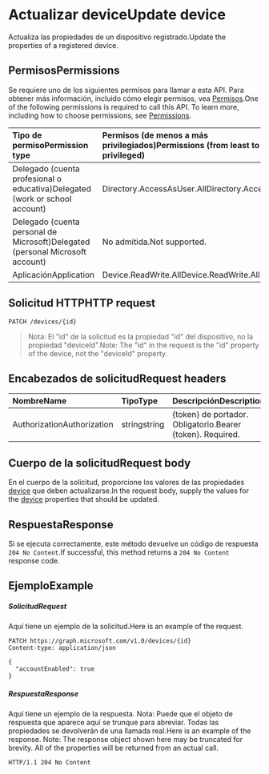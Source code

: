 # <a name="update-device"></a><span data-ttu-id="cc4a5-101">Actualizar device</span><span class="sxs-lookup"><span data-stu-id="cc4a5-101">Update device</span></span>

<span data-ttu-id="cc4a5-102">Actualiza las propiedades de un dispositivo registrado.</span><span class="sxs-lookup"><span data-stu-id="cc4a5-102">Update the properties of a registered device.</span></span>

## <a name="permissions"></a><span data-ttu-id="cc4a5-103">Permisos</span><span class="sxs-lookup"><span data-stu-id="cc4a5-103">Permissions</span></span>
<span data-ttu-id="cc4a5-p101">Se requiere uno de los siguientes permisos para llamar a esta API. Para obtener más información, incluido cómo elegir permisos, vea [Permisos](../../../concepts/permissions_reference.md).</span><span class="sxs-lookup"><span data-stu-id="cc4a5-p101">One of the following permissions is required to call this API. To learn more, including how to choose permissions, see [Permissions](../../../concepts/permissions_reference.md).</span></span>


|<span data-ttu-id="cc4a5-106">Tipo de permiso</span><span class="sxs-lookup"><span data-stu-id="cc4a5-106">Permission type</span></span>      | <span data-ttu-id="cc4a5-107">Permisos (de menos a más privilegiados)</span><span class="sxs-lookup"><span data-stu-id="cc4a5-107">Permissions (from least to most privileged)</span></span>              |
|:--------------------|:---------------------------------------------------------|
|<span data-ttu-id="cc4a5-108">Delegado (cuenta profesional o educativa)</span><span class="sxs-lookup"><span data-stu-id="cc4a5-108">Delegated (work or school account)</span></span> | <span data-ttu-id="cc4a5-109">Directory.AccessAsUser.All</span><span class="sxs-lookup"><span data-stu-id="cc4a5-109">Directory.AccessAsUser.All</span></span>    |
|<span data-ttu-id="cc4a5-110">Delegado (cuenta personal de Microsoft)</span><span class="sxs-lookup"><span data-stu-id="cc4a5-110">Delegated (personal Microsoft account)</span></span> | <span data-ttu-id="cc4a5-111">No admitida.</span><span class="sxs-lookup"><span data-stu-id="cc4a5-111">Not supported.</span></span>    |
|<span data-ttu-id="cc4a5-112">Aplicación</span><span class="sxs-lookup"><span data-stu-id="cc4a5-112">Application</span></span> | <span data-ttu-id="cc4a5-113">Device.ReadWrite.All</span><span class="sxs-lookup"><span data-stu-id="cc4a5-113">Device.ReadWrite.All</span></span> |

## <a name="http-request"></a><span data-ttu-id="cc4a5-114">Solicitud HTTP</span><span class="sxs-lookup"><span data-stu-id="cc4a5-114">HTTP request</span></span>
<!-- { "blockType": "ignored" } -->
```http
PATCH /devices/{id}
```
> <span data-ttu-id="cc4a5-115">Nota: El "id" de la solicitud es la propiedad "id" del dispositivo, no la propiedad "deviceId".</span><span class="sxs-lookup"><span data-stu-id="cc4a5-115">Note: The "id" in the request is the "id" property of the device, not the "deviceId" property.</span></span>

## <a name="request-headers"></a><span data-ttu-id="cc4a5-116">Encabezados de solicitud</span><span class="sxs-lookup"><span data-stu-id="cc4a5-116">Request headers</span></span>
| <span data-ttu-id="cc4a5-117">Nombre</span><span class="sxs-lookup"><span data-stu-id="cc4a5-117">Name</span></span>       | <span data-ttu-id="cc4a5-118">Tipo</span><span class="sxs-lookup"><span data-stu-id="cc4a5-118">Type</span></span> | <span data-ttu-id="cc4a5-119">Descripción</span><span class="sxs-lookup"><span data-stu-id="cc4a5-119">Description</span></span>|
|:-----------|:------|:----------|
| <span data-ttu-id="cc4a5-120">Authorization</span><span class="sxs-lookup"><span data-stu-id="cc4a5-120">Authorization</span></span>  | <span data-ttu-id="cc4a5-121">string</span><span class="sxs-lookup"><span data-stu-id="cc4a5-121">string</span></span>  | <span data-ttu-id="cc4a5-p102">{token} de portador. Obligatorio.</span><span class="sxs-lookup"><span data-stu-id="cc4a5-p102">Bearer {token}. Required.</span></span> |

## <a name="request-body"></a><span data-ttu-id="cc4a5-124">Cuerpo de la solicitud</span><span class="sxs-lookup"><span data-stu-id="cc4a5-124">Request body</span></span>
<span data-ttu-id="cc4a5-125">En el cuerpo de la solicitud, proporcione los valores de las propiedades [device](../resources/device.md) que deben actualizarse.</span><span class="sxs-lookup"><span data-stu-id="cc4a5-125">In the request body, supply the values for the [device](../resources/device.md) properties that should be updated.</span></span>

## <a name="response"></a><span data-ttu-id="cc4a5-126">Respuesta</span><span class="sxs-lookup"><span data-stu-id="cc4a5-126">Response</span></span>

<span data-ttu-id="cc4a5-127">Si se ejecuta correctamente, este método devuelve un código de respuesta `204 No Content`.</span><span class="sxs-lookup"><span data-stu-id="cc4a5-127">If successful, this method returns a `204 No Content` response code.</span></span>

## <a name="example"></a><span data-ttu-id="cc4a5-128">Ejemplo</span><span class="sxs-lookup"><span data-stu-id="cc4a5-128">Example</span></span>
##### <a name="request"></a><span data-ttu-id="cc4a5-129">Solicitud</span><span class="sxs-lookup"><span data-stu-id="cc4a5-129">Request</span></span>
<span data-ttu-id="cc4a5-130">Aquí tiene un ejemplo de la solicitud.</span><span class="sxs-lookup"><span data-stu-id="cc4a5-130">Here is an example of the request.</span></span>
<!-- {
  "blockType": "request",
  "name": "update_device"
}-->
```http
PATCH https://graph.microsoft.com/v1.0/devices/{id}
Content-type: application/json

{
  "accountEnabled": true
}
```
##### <a name="response"></a><span data-ttu-id="cc4a5-131">Respuesta</span><span class="sxs-lookup"><span data-stu-id="cc4a5-131">Response</span></span>
<span data-ttu-id="cc4a5-p103">Aquí tiene un ejemplo de la respuesta. Nota: Puede que el objeto de respuesta que aparece aquí se trunque para abreviar. Todas las propiedades se devolverán de una llamada real.</span><span class="sxs-lookup"><span data-stu-id="cc4a5-p103">Here is an example of the response. Note: The response object shown here may be truncated for brevity. All of the properties will be returned from an actual call.</span></span>
<!-- {
  "blockType": "response",
  "truncated": true,
  "@odata.type": "microsoft.graph.device"
} -->
```http
HTTP/1.1 204 No Content
```
